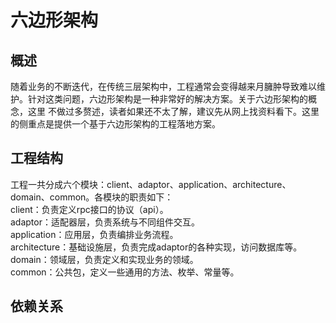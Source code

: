 
# 六边形架构

## 概述
随着业务的不断迭代，在传统三层架构中，工程通常会变得越来月臃肿导致难以维护。针对这类问题，六边形架构是一种非常好的解决方案。关于六边形架构的概念，这里
不做过多赘述，读者如果还不太了解，建议先从网上找资料看下。这里的侧重点是提供一个基于六边形架构的工程落地方案。

## 工程结构
工程一共分成六个模块：client、adaptor、application、architecture、domain、common。各模块的职责如下：  
client：负责定义rpc接口的协议（api）。  
adaptor：适配器层，负责系统与不同组件交互。  
application：应用层，负责编排业务流程。  
architecture：基础设施层，负责完成adaptor的各种实现，访问数据库等。  
domain：领域层，负责定义和实现业务的领域。  
common：公共包，定义一些通用的方法、枚举、常量等。  

## 依赖关系
